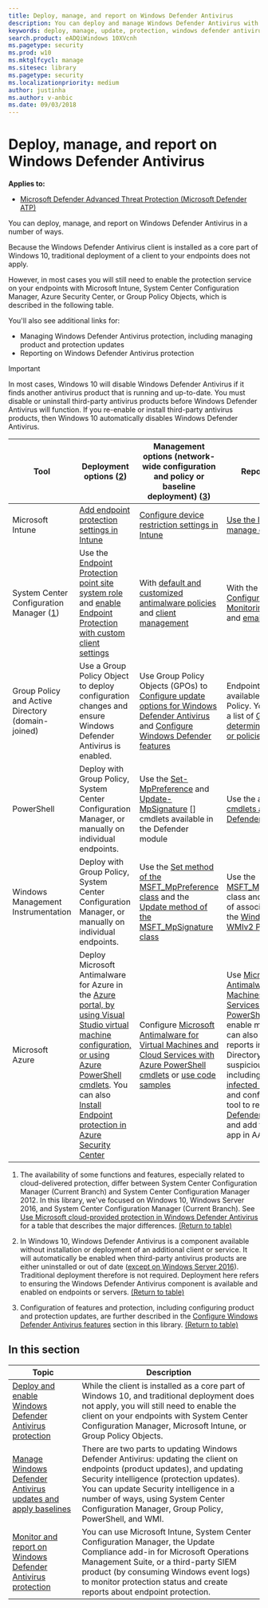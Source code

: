 ```yaml
---
title: Deploy, manage, and report on Windows Defender Antivirus
description: You can deploy and manage Windows Defender Antivirus with Intune, System Center Configuration Manager, Group Policy, PowerShell, or WMI
keywords: deploy, manage, update, protection, windows defender antivirus
search.product: eADQiWindows 10XVcnh
ms.pagetype: security
ms.prod: w10
ms.mktglfcycl: manage
ms.sitesec: library
ms.pagetype: security
ms.localizationpriority: medium
author: justinha
ms.author: v-anbic
ms.date: 09/03/2018
---
```


# Deploy, manage, and report on Windows Defender Antivirus

**Applies to:**

- [Microsoft Defender Advanced Threat Protection (Microsoft Defender ATP)](https://go.microsoft.com/fwlink/p/?linkid=2069559)

You can deploy, manage, and report on Windows Defender Antivirus in a number of ways.

Because the Windows Defender Antivirus client is installed as a core part of Windows 10, traditional deployment of a client to your endpoints does not apply.

However, in most cases you will still need to enable the protection service on your endpoints with Microsoft Intune, System Center Configuration Manager, Azure Security Center, or Group Policy Objects, which is described in the following table.

You'll also see additional links for:

- Managing Windows Defender Antivirus protection, including managing product and protection updates
- Reporting on Windows Defender Antivirus protection

> [!IMPORTANT]
> In most cases, Windows 10 will disable Windows Defender Antivirus if it finds another antivirus product that is running and up-to-date. You must disable or uninstall third-party antivirus products before Windows Defender Antivirus will function. If you re-enable or install third-party antivirus products, then Windows 10 automatically disables Windows Defender Antivirus.

Tool|Deployment options (<a href="#fn2" id="ref2">2</a>)|Management options (network-wide configuration and policy or baseline deployment) ([3](#fn3))|Reporting options  
---|---|---|---  
Microsoft Intune|[Add endpoint protection settings in Intune](https://docs.microsoft.com/intune/endpoint-protection-configure)|[Configure device restriction settings in Intune](https://docs.microsoft.com/intune/device-restrictions-configure)| [Use the Intune console to manage devices](https://docs.microsoft.com/intune/device-management)  
System Center Configuration Manager ([1](#fn1))|Use the [Endpoint Protection point site system role][] and [enable Endpoint Protection with custom client settings][]|With [default and customized antimalware policies][] and [client management][]|With the default [Configuration Manager Monitoring workspace][] and [email alerts][]  
Group Policy and Active Directory (domain-joined)|Use a Group Policy Object to deploy configuration changes and ensure Windows Defender Antivirus is enabled.|Use Group Policy Objects (GPOs) to [Configure update options for Windows Defender Antivirus][] and [Configure Windows Defender features][]|Endpoint reporting is not available with Group Policy. You can generate a list of [Group Policies to determine if any settings or policies are not applied][]
PowerShell|Deploy with Group Policy, System Center Configuration Manager, or manually on individual endpoints.|Use the [Set-MpPreference][] and [Update-MpSignature] [] cmdlets available in the Defender module|Use the appropriate [Get- cmdlets available in the Defender module][]
Windows Management Instrumentation|Deploy with Group Policy, System Center Configuration Manager, or manually on individual endpoints.|Use the [Set method of the MSFT_MpPreference class][] and the [Update method of the MSFT_MpSignature class][]|Use the [MSFT_MpComputerStatus][] class and the get method of associated classes in the [Windows Defender WMIv2 Provider][]
Microsoft Azure|Deploy Microsoft Antimalware for Azure in the [Azure portal, by using Visual Studio virtual machine configuration, or using Azure PowerShell cmdlets](https://docs.microsoft.com/azure/security/azure-security-antimalware#antimalware-deployment-scenarios). You can also [Install Endpoint protection in Azure Security Center](https://docs.microsoft.com/azure/security-center/security-center-install-endpoint-protection)|Configure [Microsoft Antimalware for Virtual Machines and Cloud Services with Azure PowerShell cmdlets](https://docs.microsoft.com/azure/security/azure-security-antimalware#enable-and-configure-antimalware-using-powershell-cmdlets) or [use code samples](https://gallery.technet.microsoft.com/Antimalware-For-Azure-5ce70efe)|Use [Microsoft Antimalware for Virtual Machines and Cloud Services with Azure PowerShell cmdlets](https://docs.microsoft.com/azure/security/azure-security-antimalware#enable-and-configure-antimalware-using-powershell-cmdlets) to enable monitoring. You can also review usage reports in Azure Active Directory to determine suspicious activity, including the [Possibly infected devices][] report and configure an SIEM tool to report on [Windows Defender Antivirus events][] and add that tool as an app in AAD.

1. <span id="fn1" />The availability of some functions and features, especially related to cloud-delivered protection, differ between System Center Configuration Manager (Current Branch) and System Center Configuration Manager 2012. In this library, we've focused on Windows 10, Windows Server 2016, and System Center Configuration Manager (Current Branch). See [Use Microsoft cloud-provided protection in Windows Defender Antivirus](utilize-microsoft-cloud-protection-windows-defender-antivirus.md) for a table that describes the major differences. [(Return to table)](#ref2)
  
2.	<span id="fn2" />In Windows 10, Windows Defender Antivirus is a component available without installation or deployment of an additional client or service. It will automatically be enabled when third-party antivirus products are either uninstalled or out of date ([except on Windows Server 2016](windows-defender-antivirus-on-windows-server-2016.md)). Traditional deployment therefore is not required. Deployment here refers to ensuring the Windows Defender Antivirus component is available and enabled on endpoints or servers. [(Return to table)](#ref2)

3. <span id="fn3" />Configuration of features and protection, including configuring product and protection updates, are further described in the [Configure Windows Defender Antivirus features](configure-notifications-windows-defender-antivirus.md) section in this library. [(Return to table)](#ref2)

[Endpoint Protection point site system role]: https://docs.microsoft.com/sccm/protect/deploy-use/endpoint-protection-site-role
[default and customized antimalware policies]:  https://docs.microsoft.com/sccm/protect/deploy-use/endpoint-antimalware-policies
[client management]:  https://docs.microsoft.com/sccm/core/clients/manage/manage-clients
[enable Endpoint Protection with custom client settings]:  https://docs.microsoft.com/sccm/protect/deploy-use/endpoint-protection-configure-client
[Configuration Manager Monitoring workspace]:  https://docs.microsoft.com/sccm/protect/deploy-use/monitor-endpoint-protection 
[email alerts]:  https://docs.microsoft.com/sccm/protect/deploy-use/endpoint-configure-alerts
[Deploy the Microsoft Intune client to endpoints]: https://docs.microsoft.com/intune/deploy-use/help-secure-windows-pcs-with-endpoint-protection-for-microsoft-intune
[custom Intune policy]:  https://docs.microsoft.com/intune/deploy-use/help-secure-windows-pcs-with-endpoint-protection-for-microsoft-intune#configure-microsoft-intune-endpoint-protection
 [custom Intune policy]:  https://docs.microsoft.com/intune/deploy-use/help-secure-windows-pcs-with-endpoint-protection-for-microsoft-intune#configure-microsoft-intune-endpoint-protection 
[manage tasks]: https://docs.microsoft.com/intune/deploy-use/help-secure-windows-pcs-with-endpoint-protection-for-microsoft-intune#choose-management-tasks-for-endpoint-protection
[Monitor endpoint protection in the Microsoft Intune administration console]: https://docs.microsoft.com/intune/deploy-use/help-secure-windows-pcs-with-endpoint-protection-for-microsoft-intune#monitor-endpoint-protection
[Set method of the MSFT_MpPreference class]:  https://msdn.microsoft.com/library/dn439474 
[Update method of the MSFT_MpSignature class]:  https://msdn.microsoft.com/library/dn439474
[MSFT_MpComputerStatus]:  https://msdn.microsoft.com/library/dn455321 
[Windows Defender WMIv2 Provider]: https://msdn.microsoft.com/library/dn439477
[Set-MpPreference]:  https://technet.microsoft.com/itpro/powershell/windows/defender/set-mppreference.md
[Update-MpSignature]: https://technet.microsoft.com/itpro/powershell/windows/defender/update-mpsignature
[Get- cmdlets available in the Defender module]: https://technet.microsoft.com/itpro/powershell/windows/defender/index
[Configure update options for Windows Defender Antivirus]: manage-updates-baselines-windows-defender-antivirus.md
[Configure Windows Defender features]: configure-windows-defender-antivirus-features.md
[Group Policies to determine if any settings or policies are not applied]: https://technet.microsoft.com/library/cc771389.aspx
[Possibly infected devices]: https://docs.microsoft.com/azure/active-directory/active-directory-reporting-sign-ins-from-possibly-infected-devices
[Windows Defender Antivirus events]: troubleshoot-windows-defender-antivirus.md

## In this section

Topic | Description
---|---
[Deploy and enable Windows Defender Antivirus protection](deploy-windows-defender-antivirus.md) | While the client is installed as a core part of Windows 10, and traditional deployment does not apply, you will still need to enable the client on your endpoints with System Center Configuration Manager, Microsoft Intune, or Group Policy Objects.
[Manage Windows Defender Antivirus updates and apply baselines](manage-updates-baselines-windows-defender-antivirus.md) | There are two parts to updating Windows Defender Antivirus: updating the client on endpoints (product updates), and updating Security intelligence (protection updates). You can update Security intelligence in a number of ways, using System Center Configuration Manager, Group Policy, PowerShell, and WMI.
[Monitor and report on Windows Defender Antivirus protection](report-monitor-windows-defender-antivirus.md) | You can use Microsoft Intune, System Center Configuration Manager, the Update Compliance add-in for Microsoft Operations Management Suite, or a third-party SIEM product (by consuming Windows event logs) to monitor protection status and create reports about endpoint protection.
